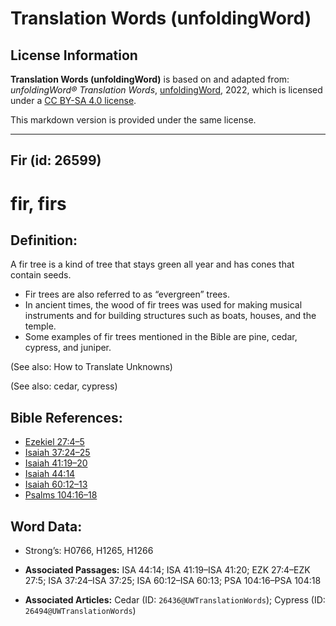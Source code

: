 # Translation Words (unfoldingWord)

## License Information

**Translation Words (unfoldingWord)** is based on and adapted from: _unfoldingWord® Translation Words_, [unfoldingWord](https://unfoldingword.org/utw), 2022, which is licensed under a [CC BY-SA 4.0 license](https://creativecommons.org/licenses/by-sa/4.0/legalcode.en).

This markdown version is provided under the same license.



--------------------------------

## Fir (id: 26599)

fir, firs
=========

Definition:
-----------

A fir tree is a kind of tree that stays green all year and has cones that contain seeds.

* Fir trees are also referred to as “evergreen” trees.
* In ancient times, the wood of fir trees was used for making musical instruments and for building structures such as boats, houses, and the temple.
* Some examples of fir trees mentioned in the Bible are pine, cedar, cypress, and juniper.

(See also: How to Translate Unknowns)

(See also: cedar, cypress)

Bible References:
-----------------

* [Ezekiel 27:4–5](https://ref.ly/Ezek27:4-Ezek27:5)
* [Isaiah 37:24–25](https://ref.ly/Isa37:24-Isa37:25)
* [Isaiah 41:19–20](https://ref.ly/Isa41:19-Isa41:20)
* [Isaiah 44:14](https://ref.ly/Isa44:14)
* [Isaiah 60:12–13](https://ref.ly/Isa60:12-Isa60:13)
* [Psalms 104:16–18](https://ref.ly/Ps104:16-Ps104:18)

Word Data:
----------

* Strong’s: H0766, H1265, H1266

* **Associated Passages:** ISA 44:14; ISA 41:19–ISA 41:20; EZK 27:4–EZK 27:5; ISA 37:24–ISA 37:25; ISA 60:12–ISA 60:13; PSA 104:16–PSA 104:18
* **Associated Articles:** Cedar (ID: `26436@UWTranslationWords`); Cypress (ID: `26494@UWTranslationWords`)

